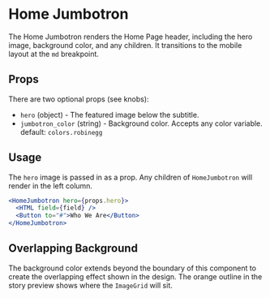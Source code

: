 # Home Jumbotron

The Home Jumbotron renders the Home Page header, including the hero image,
background color, and any children. It transitions to the mobile layout at the
`md` breakpoint.

## Props

There are two optional props (see knobs):

- `hero` (object) - The featured image below the subtitle.
- `jumbotron_color`
  (string) - Background color. Accepts any color variable. default:
  `colors.robinegg`

## Usage

The `hero` image is passed in as a prop. Any children of `HomeJumbotron` will
render in the left column.

```jsx
<HomeJumbotron hero={props.hero}>
  <HTML field={field} />
  <Button to="#">Who We Are</Button>
</HomeJumbotron>
```

## Overlapping Background

The background color extends beyond the boundary of this component to create the
overlapping effect shown in the design. The orange outline in the story preview
shows where the `ImageGrid` will sit.